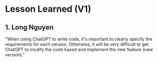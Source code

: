 # Lesson Learned (V1)

## 1. Long Nguyen

"When using ChatGPT to write code, it's important to clearly specify the requirements for each version. Otherwise, it will be very difficult to get ChatGPT to modify the code based and implement the new feature (new version)."
